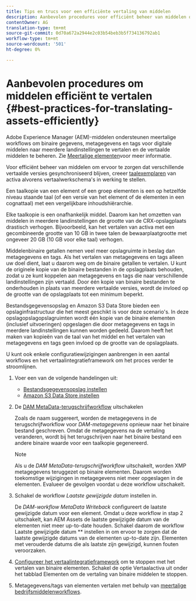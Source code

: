 ```yaml
---
title: Tips en trucs voor een efficiënte vertaling van middelen
description: Aanbevolen procedures voor efficiënt beheer van middelen om verschillende vertaalde versies te synchroniseren en vertaalworkflows te stroomlijnen.
contentOwner: AG
translation-type: tm+mt
source-git-commit: 0d70a672a2944e2c03b54beb3b5f734136792ab1
workflow-type: tm+mt
source-wordcount: '501'
ht-degree: 0%

---
```



# Aanbevolen procedures om middelen efficiënt te vertalen {#best-practices-for-translating-assets-efficiently}

Adobe Experience Manager (AEM)-middelen ondersteunen meertalige workflows om binaire gegevens, metagegevens en tags voor digitale middelen naar meerdere landinstellingen te vertalen en de vertaalde middelen te beheren. Zie [Meertalige elementen](multilingual-assets.md)voor meer informatie.

Voor efficiënt beheer van middelen om ervoor te zorgen dat verschillende vertaalde versies gesynchroniseerd blijven, creeer [taalexemplaren](preparing-assets-for-translation.md) van activa alvorens vertaalwerkschema&#39;s in werking te stellen.

Een taalkopie van een element of een groep elementen is een op hetzelfde niveau staande taal (of een versie van het element of de elementen in een cognattaal) met een vergelijkbare inhoudshiërarchie.

Elke taalkopie is een onafhankelijk middel. Daarom kan het omzetten van middelen in meerdere landinstellingen de grootte van de CRX-opslagplaats drastisch verhogen. Bijvoorbeeld, kan het vertalen van activa met een gecombineerde grootte van 10 GB in twee talen de bewaarplaatgrootte met ongeveer 20 GB (10 GB voor elke taal) verhogen.

Middelenbinaire getallen nemen veel meer opslagruimte in beslag dan metagegevens en tags. Als het vertalen van metagegevens en tags alleen uw doel dient, laat u daarom weg om de binaire getallen te vertalen. U kunt de originele kopie van de binaire bestanden in de opslagplaats behouden, zodat u ze kunt koppelen aan metagegevens en tags die naar verschillende landinstellingen zijn vertaald. Door één kopie van binaire bestanden te onderhouden in plaats van meerdere vertaalde versies, wordt de invloed op de grootte van de opslagplaats tot een minimum beperkt.

Bestandsgegevensopslag en Amazon S3 Data Store bieden een opslaginfrastructuur die het meest geschikt is voor deze scenario&#39;s. In deze opslagopslagopslagruimten wordt één kopie van de binaire elementen (inclusief uitvoeringen) opgeslagen die door metagegevens en tags in meerdere landinstellingen kunnen worden gedeeld. Daarom heeft het maken van kopieën van de taal van het middel en het vertalen van metagegevens en tags geen invloed op de grootte van de opslagplaats.

U kunt ook enkele configuratiewijzigingen aanbrengen in een aantal workflows en het vertaalintegratieframework om het proces verder te stroomlijnen.

1. Voer een van de volgende handelingen uit:

   * [Bestandsgegevensopslag instellen](/help/sites-deploying/data-store-config.md)
   * [Amazon S3 Data Store instellen](/help/sites-deploying/data-store-config.md)

1. De [DAM MetaData-terugschrijfworkflow](/help/sites-administering/workflow-offloader.md#disable-offloading) uitschakelen

   Zoals de naam suggereert, worden de metagegevens in de terugschrijfworkflow voor *DAM-metagegevens* opnieuw naar het binaire bestand geschreven. Omdat de metagegevens na de vertaling veranderen, wordt bij het terugschrijven naar het binaire bestand een andere binaire waarde voor een taalkopie gegenereerd.

   >[!NOTE]
   >
   >Als u de *DAM MetaData-terugschrijfworkflow* uitschakelt, worden XMP metagegevens teruggezet op binaire elementen. Daarom worden toekomstige wijzigingen in metagegevens niet meer opgeslagen in de elementen. Evalueer de gevolgen voordat u deze workflow uitschakelt.

1. Schakel de workflow *Laatste gewijzigde datum* instellen in.

   De *DAM-workflow MetaData Writeback* configureert de laatste gewijzigde datum voor een element. Omdat u deze workflow in stap 2 uitschakelt, kan AEM Assets de laatste gewijzigde datum van de elementen niet meer up-to-date houden. Schakel daarom de workflow Laatste gewijzigde datum ** instellen in om ervoor te zorgen dat de laatste gewijzigde datums van de elementen up-to-date zijn. Elementen met verouderde datums die als laatste zijn gewijzigd, kunnen fouten veroorzaken.

1. [Configureer het vertaalintegratieframework](/help/sites-administering/tc-tic.md) om te stoppen met het vertalen van binaire elementen. Schakel de optie Vertaalactiva uit onder het tabblad Elementen om de vertaling van binaire middelen te stoppen.
1. Metagegevens/tags van elementen vertalen met behulp van [meertalige bedrijfsmiddelenworkflows](multilingual-assets.md).

